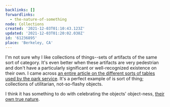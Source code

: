 ```yaml
---
backlinks: []
forwardlinks:
  - the-nature-of-something
node: Collections
created: '2021-12-03T01:10:43.123Z'
updated: '2021-12-03T01:20:02.038Z'
id: '61236895'
place: 'Berkeley, CA'
---
```

I'm not sure why I like collections of things--sets of artifacts of the same sort of category. It's even better when these artifacts are very pedestrian and don't have a particularly significant or well-recognized existence on their own. I came across [an entire article on the different sorts of tables used by the park service](http://npshistory.com/publications/park_structures_facilities/secg.htm). It's a perfect example of is sort of thing; collections of utilitarian, not-so-flashy objects.

I think it has something to do with celebrating the objects' object-ness, [their own true nature](the-nature-of-something.md). 
